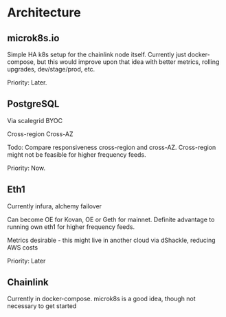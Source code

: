 # Architecture

## microk8s.io

Simple HA k8s setup for the chainlink node itself. Currently just docker-compose, but this would improve upon that idea with better metrics, rolling upgrades, dev/stage/prod, etc.

Priority: Later.

## PostgreSQL

Via scalegrid BYOC

Cross-region
Cross-AZ 

Todo: Compare responsiveness cross-region and cross-AZ. Cross-region might not be feasible for higher frequency feeds.

Priority: Now.

## Eth1

Currently infura, alchemy failover

Can become OE for Kovan, OE or Geth for mainnet. Definite advantage to running own eth1 for higher frequency feeds.

Metrics desirable - this might live in another cloud via dShackle, reducing AWS costs

Priority: Later

## Chainlink

Currently in docker-compose. microk8s is a good idea, though not necessary to get started
